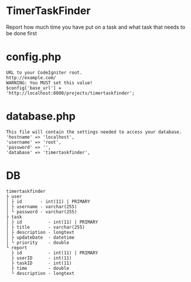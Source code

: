 # TimerTaskFinder
Report how much time you have put on a task and what task that needs to be done first

# config.php
```
URL to your CodeIgniter root.
http://example.com/
WARNING: You MUST set this value!
$config['base_url'] = 'http://localhost:8080/projects/timertaskfinder';
```

# database.php
```
This file will contain the settings needed to access your database.
'hostname' => 'localhost',
'username' => 'root',
'password' => '',
'database' => 'timertaskfinder',
```

# DB
```
timertaskfinder
├ user
│ ├ id       - int(11) | PRIMARY
│ ├ username - varchar(255)
│ └ password - varchar(255)
├ task
│ ├ id          - int(11) | PRIMARY
│ ├ title       - varchar(255)
│ ├ description - longtext
│ ├ updateDate  - datetime
│ └ priority    - double
└ report
  ├ id          - int(11) | PRIMARY
  ├ userID      - int(11)
  ├ taskID      - int(11)
  ├ time        - double
  └ description - longtext
```
